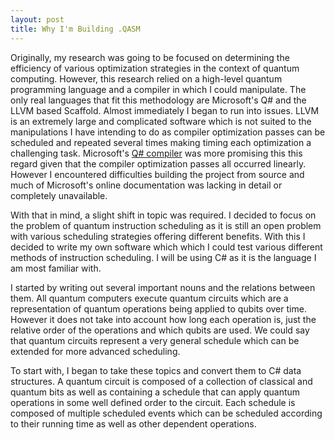 ```yaml
---
layout: post
title: Why I'm Building .QASM
---
```

Originally, my research was going to be focused on determining the efficiency of various optimization strategies in the context of quantum computing. However, this research relied on a high-level quantum programming language and a compiler in which I could manipulate. The only real languages that fit this methodology are Microsoft's Q# and the LLVM based Scaffold. Almost immediately I began to run into issues. LLVM is an extremely large and complicated software which is not suited to the manipulations I have intending to do as compiler optimization passes can be scheduled and repeated several times making timing each optimization a challenging task. Microsoft's [Q# compiler](https://github.com/microsoft/qsharp-compiler.git) was more promising this this regard given that the compiler optimization passes all occurred linearly. However I encountered difficulties building the project from source and much of Microsoft's online documentation was lacking in detail or completely unavailable. 

With that in mind, a slight shift in topic was required. I decided to focus on the problem of quantum instruction scheduling as it is still an open problem with various scheduling strategies offering different benefits. With this I decided to write my own software which which I could test various different methods of instruction scheduling. I will be using C# as it is the language I am most familiar with.

I started by writing out several important nouns and the relations between them. All quantum computers execute quantum circuits which are a representation of quantum operations being applied to qubits over time. However it does not take into account how long each operation is, just the relative order of the operations and which qubits are used. We could say that quantum circuits represent a very general schedule which can be extended for more advanced scheduling. 

To start with, I began to take these topics and convert them to C# data structures. A quantum circuit is composed of a collection of classical and quantum bits as well as containing a schedule that can apply quantum operations in some well defined order to the circuit. Each schedule is composed of multiple scheduled events which can be scheduled according to their running time as well as other dependent operations.